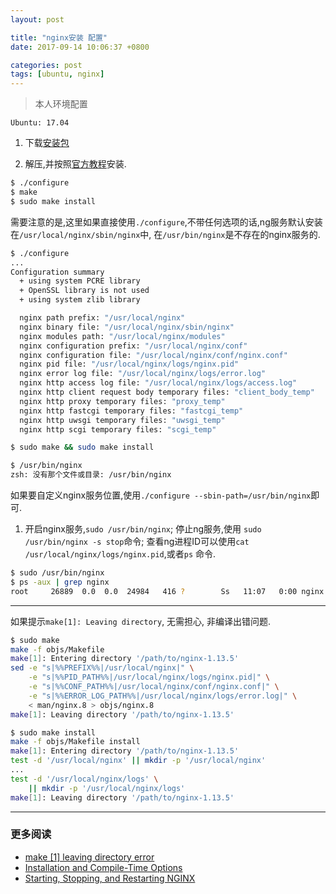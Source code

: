 ```yaml
---
layout: post

title: "nginx安装 配置"
date: 2017-09-14 10:06:37 +0800

categories: post
tags: [ubuntu, nginx]
---
```


>本人环境配置
```
Ubuntu: 17.04
```


1. 下载[安装包](https://nginx.org/en/download.html)

1. 解压,并按照[官方教程](https://www.nginx.com/resources/wiki/start/topics/tutorials/install/)安装.
```bash
$ ./configure
$ make
$ sudo make install
```
需要注意的是,这里如果直接使用`./configure`,不带任何选项的话,ng服务默认安装在`/usr/local/nginx/sbin/nginx`中, 在`/usr/bin/nginx`是不存在的nginx服务的.

```bash
$ ./configure
...
Configuration summary
  + using system PCRE library
  + OpenSSL library is not used
  + using system zlib library

  nginx path prefix: "/usr/local/nginx"
  nginx binary file: "/usr/local/nginx/sbin/nginx"
  nginx modules path: "/usr/local/nginx/modules"
  nginx configuration prefix: "/usr/local/nginx/conf"
  nginx configuration file: "/usr/local/nginx/conf/nginx.conf"
  nginx pid file: "/usr/local/nginx/logs/nginx.pid"
  nginx error log file: "/usr/local/nginx/logs/error.log"
  nginx http access log file: "/usr/local/nginx/logs/access.log"
  nginx http client request body temporary files: "client_body_temp"
  nginx http proxy temporary files: "proxy_temp"
  nginx http fastcgi temporary files: "fastcgi_temp"
  nginx http uwsgi temporary files: "uwsgi_temp"
  nginx http scgi temporary files: "scgi_temp"

$ sudo make && sudo make install

$ /usr/bin/nginx
zsh: 没有那个文件或目录: /usr/bin/nginx
```
如果要自定义nginx服务位置,使用`./configure --sbin-path=/usr/bin/nginx`即可.

1. 开启nginx服务,`sudo /usr/bin/nginx`; 停止ng服务,使用 `sudo /usr/bin/nginx -s stop`命令; 查看ng进程ID可以使用`cat /usr/local/nginx/logs/nginx.pid`,或者`ps` 命令.
```bash
$ sudo /usr/bin/nginx
$ ps -aux | grep nginx                                                  130 ↵
root     26889  0.0  0.0  24984   416 ?        Ss   11:07   0:00 nginx: master process /usr/bin/nginx
```

---
如果提示`make[1]: Leaving directory`, 无需担心, 非编译出错问题.
```bash
$ sudo make                                                               2 ↵
make -f objs/Makefile
make[1]: Entering directory '/path/to/nginx-1.13.5'
sed -e "s|%%PREFIX%%|/usr/local/nginx|" \
	-e "s|%%PID_PATH%%|/usr/local/nginx/logs/nginx.pid|" \
	-e "s|%%CONF_PATH%%|/usr/local/nginx/conf/nginx.conf|" \
	-e "s|%%ERROR_LOG_PATH%%|/usr/local/nginx/logs/error.log|" \
	< man/nginx.8 > objs/nginx.8
make[1]: Leaving directory '/path/to/nginx-1.13.5'
```
```bash
$ sudo make install
make -f objs/Makefile install
make[1]: Entering directory '/path/to/nginx-1.13.5'
test -d '/usr/local/nginx' || mkdir -p '/usr/local/nginx'
...
test -d '/usr/local/nginx/logs' \
	|| mkdir -p '/usr/local/nginx/logs'
make[1]: Leaving directory '/path/to/nginx-1.13.5'
```

---
### 更多阅读
- [make \[1\] leaving directory error](https://askubuntu.com/questions/489477/make-1-leaving-directory-error)
- [Installation and Compile-Time Options](https://www.nginx.com/resources/wiki/start/topics/tutorials/installoptions/)
- [Starting, Stopping, and Restarting NGINX](https://www.nginx.com/resources/wiki/start/topics/tutorials/commandline/)
